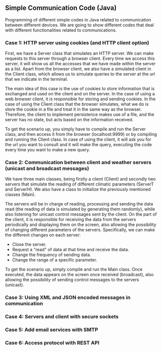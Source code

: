 ## Simple Communication Code (Java)
Programming of different simple codes in Java related to communication between different devices. We are going to show different codes that deal with different functionalities related to communications.

### Case 1: HTTP server using cookies (and HTTP client option) 
First, we have a Server class that simulates an HTTP server. We can make requests to this server through a browser client. Every time we access this server, it will show us all the accesses that we have made within the server as a list. Apart from the browser client, we also have a simulated client in the Client class, which allows us to simulate queries to the server at the url that we indicate in the terminal.

The main idea of ​​this case is the use of cookies to store information that is exchanged and used on the client and on the server. In the case of using a web browser client, it is responsible for storing and sending cookies. In the case of using the Client class that the browser simulates, what we do is store the cookie in a file and treat it in the same way as the browser. Therefore, the client to implement persistence makes use of a file, and the server has no state, but acts based on the information received.

To get the scenario up, you simply have to compile and run the Server class, and then access it from the browser (localhost:9999) or by compiling and running the Client class. In case of using the client, it will ask you for the url you want to consult and it will make the query, executing the code every time you want to make a new query.

### Case 2: Communication between client and weather servers (unicast and broadcast messages)
We have three main classes, being firstly a client (Client) and secondly two servers that simulate the reading of different climatic parameters (ServerT and ServerH). We also have a class to initialize the previously mentioned classes (Main).

The servers will be in charge of reading, processing and sending the data read (the reading of data is simulated by generating them randomly), while also listening for unicast control messages sent by the client. On the part of the client, it is responsible for receiving the data from the servers periodically and displaying them on the screen, also allowing the possibility of changing different parameters of the servers. Specifically, we can make the different changes on each server:

- Close the server.
- Request a "read" of data at that time and receive the data.
- Change the frequency of sending data.
- Change the range of a specific parameter.

To get the scenario up, simply compile and run the Main class. Once executed, the data appears on the screen once received (broadcast), also allowing the possibility of sending control messages to the servers (unicast).

### Case 3: Using XML and JSON encoded messages in communication

### Case 4: Servers and client with secure sockets

### Case 5: Add email services with SMTP

### Case 6: Access protocol with REST API